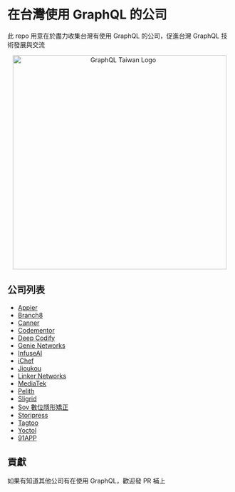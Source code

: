 # 在台灣使用 GraphQL 的公司

此 repo 用意在於盡力收集台灣有使用 GraphQL 的公司，促進台灣 GraphQL 技術發展與交流

<div align="center">
  <img width=480 src="https://user-images.githubusercontent.com/2382594/41636559-c4b00b54-7481-11e8-8c4a-772ab9a63acd.png" alt="GraphQL Taiwan Logo"> 
  <br>
</div>

## 公司列表

- [Appier](https://appier.com)
- [Branch8](https://www.branch8.com/)
- [Canner](https://www.canner.io)
- [Codementor](https://www.codementor.io/)
- [Deep Codify](https://deepcodify.com/)
- [Genie Networks](https://www.genie-networks.com/genieanalytics/)
- [InfuseAI](https://www.infuseai.io/)
- [iChef](https://www.ichefpos.com)
- [Jioukou](https://jioukou.yosgo.com/)
- [Linker Networks](https://www.linkernetworks.com/)
- [MediaTek](https://www.mediatek.tw/)
- [Pelith](https://pelith.com/)
- [Sligrid](https://sligrid.com/)
- [Sov 數位隱形矯正](https://sov.dental/)
- [Storipress](https://storipress.com/)
- [Tagtoo](https://www.tagtoo.com.tw)
- [Yoctol](https://www.yoctol.com/)
- [91APP](https://www.91app.com/)

## 貢獻

如果有知道其他公司有在使用 GraphQL，歡迎發 PR 補上

